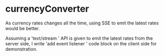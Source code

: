 # currencyConverter

As currency rates changes all the time, using SSE to emit the latest rates would be better.

Assuming a 'text/stream ' API is given to emit the latest rates from the server side, I write 'add event listener ' code block on the client side for demonstration.